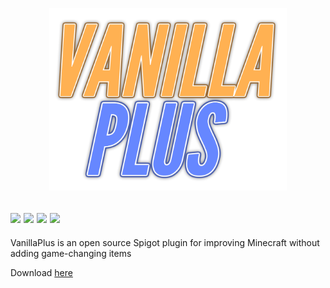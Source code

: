 <p align="center"><a href="#"><img src=https://raw.githubusercontent.com/SquaredHelix/VanillaPlus/master/assets/logo.png width=380></a></p>

[![](https://img.shields.io/static/v1?label=minecraft%20version&message=1.14&color=informational)](#)
[![](https://img.shields.io/github/issues/SquaredHelix/VanillaPlus)](https://github.com/SquaredHelix/VanillaPlus/issues)
[![](https://img.shields.io/github/downloads/SquaredHelix/VanillaPlus/total)](#)
[![](https://img.shields.io/github/downloads/SquaredHelix/VanillaPlus/latest/total)](#)
-----
VanillaPlus is an open source Spigot plugin for improving Minecraft without adding game-changing items

Download [here](https://github.com/SquaredHelix/VanillaPlus/releases)

